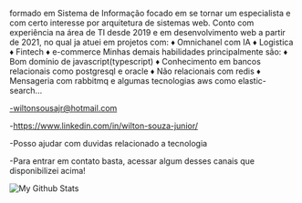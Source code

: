 formado em Sistema de Informação focado em se tornar um especialista e com certo interesse por arquitetura de sistemas web.
Conto com experiência na área de TI desde 2019 e em desenvolvimento web a partir de 2021, no qual ja atuei em projetos com:
♦ Omnichanel com IA
♦ Logistica 
♦ Fintech
♦ e-commerce
Minhas demais habilidades principalmente são:
♦ Bom domínio de javascript(typescript)
♦ Conhecimento em bancos relacionais como postgresql e oracle
♦ Não relacionais com redis
♦ Mensageria com rabbitmq e algumas tecnologias aws como elastic-search...

-wiltonsousajr@hotmail.com

-https://www.linkedin.com/in/wilton-souza-junior/

-Posso ajudar com duvidas relacionado a tecnologia

-Para entrar em contato basta, acessar algum desses canais que disponibilizei acima!

<img align="center" src="https://github-readme-stats.vercel.app/api/top-langs/?username=abnerwillclefy&layout=compact&theme=radical" alt="My Github Stats">
